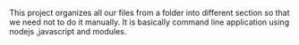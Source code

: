 This project organizes all  our files from a folder into different section so that we need not to do it manually.
It is basically command line application using nodejs ,javascript and modules.


